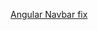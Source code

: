 [Angular Navbar fix](https://medium.com/@tiboprea/build-a-responsive-bootstrap-4-navbar-in-angular-5-without-jquery-c59ad35b007)
